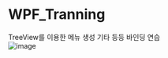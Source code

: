 # WPF_Tranning

TreeView를  이용한 메뉴 생성 기타 등등 바인딩 연습 <br>
![image](https://user-images.githubusercontent.com/45617447/117295231-8bec6500-aeae-11eb-8443-5f9bbdc3bc01.png)
